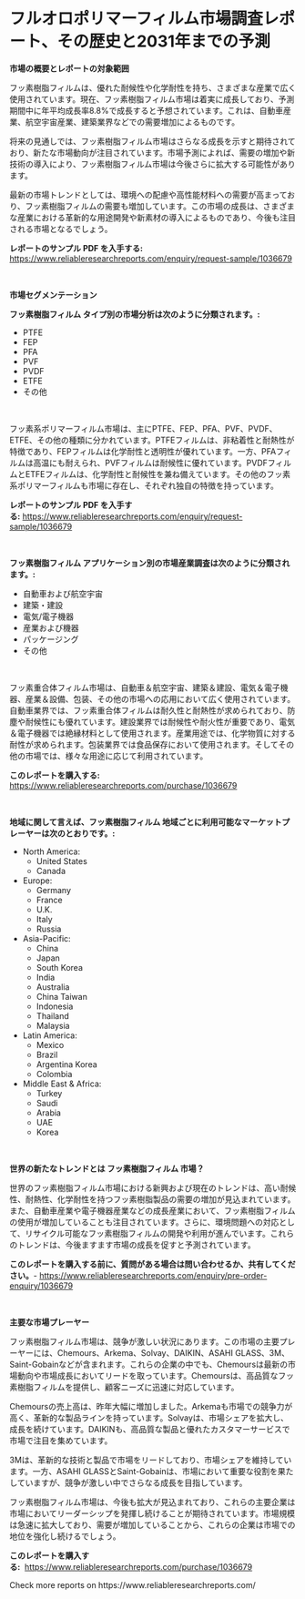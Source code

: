 <p><h1>フルオロポリマーフィルム市場調査レポート、その歴史と2031年までの予測</h1></p><p><strong>市場の概要とレポートの対象範囲</strong></p>
<p><p>フッ素樹脂フィルムは、優れた耐候性や化学耐性を持ち、さまざまな産業で広く使用されています。現在、フッ素樹脂フィルム市場は着実に成長しており、予測期間中に年平均成長率8.8%で成長すると予想されています。これは、自動車産業、航空宇宙産業、建築業界などでの需要増加によるものです。</p><p>将来の見通しでは、フッ素樹脂フィルム市場はさらなる成長を示すと期待されており、新たな市場動向が注目されています。市場予測によれば、需要の増加や新技術の導入により、フッ素樹脂フィルム市場は今後さらに拡大する可能性があります。</p><p>最新の市場トレンドとしては、環境への配慮や高性能材料への需要が高まっており、フッ素樹脂フィルムの需要も増加しています。この市場の成長は、さまざまな産業における革新的な用途開発や新素材の導入によるものであり、今後も注目される市場となるでしょう。</p></p>
<p><strong>レポートのサンプル PDF を入手する:</strong> <a href="https://www.reliableresearchreports.com/enquiry/request-sample/1036679">https://www.reliableresearchreports.com/enquiry/request-sample/1036679</a></p>
<p>&nbsp;</p>
<p><strong>市場セグメンテーション</strong></p>
<p><strong>フッ素樹脂フィルム タイプ別の市場分析は次のように分類されます。:</strong></p>
<p><ul><li>PTFE</li><li>FEP</li><li>PFA</li><li>PVF</li><li>PVDF</li><li>ETFE</li><li>その他</li></ul></p>
<p>&nbsp;</p>
<p><p>フッ素系ポリマーフィルム市場は、主にPTFE、FEP、PFA、PVF、PVDF、ETFE、その他の種類に分かれています。PTFEフィルムは、非粘着性と耐熱性が特徴であり、FEPフィルムは化学耐性と透明性が優れています。一方、PFAフィルムは高温にも耐えられ、PVFフィルムは耐候性に優れています。PVDFフィルムとETFEフィルムは、化学耐性と耐候性を兼ね備えています。その他のフッ素系ポリマーフィルムも市場に存在し、それぞれ独自の特徴を持っています。</p></p>
<p><strong>レポートのサンプル PDF を入手する:</strong>&nbsp;<a href="https://www.reliableresearchreports.com/enquiry/request-sample/1036679">https://www.reliableresearchreports.com/enquiry/request-sample/1036679</a></p>
<p>&nbsp;</p>
<p><strong> フッ素樹脂フィルム アプリケーション別の市場産業調査は次のように分類されます。:</strong></p>
<p><ul><li>自動車および航空宇宙</li><li>建築・建設</li><li>電気/電子機器</li><li>産業および機器</li><li>パッケージング</li><li>その他</li></ul></p>
<p>&nbsp;</p>
<p><p>フッ素重合体フィルム市場は、自動車＆航空宇宙、建築＆建設、電気＆電子機器、産業＆設備、包装、その他の市場への応用において広く使用されています。 自動車業界では、フッ素重合体フィルムは耐久性と耐熱性が求められており、防塵や耐候性にも優れています。建設業界では耐候性や耐火性が重要であり、電気＆電子機器では絶縁材料として使用されます。産業用途では、化学物質に対する耐性が求められます。包装業界では食品保存において使用されます。そしてその他の市場では、様々な用途に応じて利用されています。</p></p>
<p><strong>このレポートを購入する:</strong>&nbsp; <a href="https://www.reliableresearchreports.com/purchase/1036679">https://www.reliableresearchreports.com/purchase/1036679</a></p>
<p>&nbsp;</p>
<p><strong>地域に関して言えば、フッ素樹脂フィルム 地域ごとに利用可能なマーケットプレーヤーは次のとおりです。:</strong></p>
<p><ul>
    <li>
        North America:
        <ul>
            <li>United States</li>
            <li>Canada</li>
        </ul>
    </li>
    <li>
        Europe:
        <ul>
            <li>Germany</li>
            <li>France</li>
            <li>U.K.</li>
            <li>Italy</li>
            <li>Russia</li>
        </ul>
    </li>
    <li>
        Asia-Pacific:
        <ul>
            <li>China</li>
            <li>Japan</li>
            <li>South Korea</li>
            <li>India</li>
            <li>Australia</li>
            <li>China Taiwan</li>
            <li>Indonesia</li>
            <li>Thailand</li>
            <li>Malaysia</li>
        </ul>
    </li>
    <li>
        Latin America:
        <ul>
            <li>Mexico</li>
            <li>Brazil</li>
            <li>Argentina Korea</li>
            <li>Colombia</li>
        </ul>
    </li>
    <li>
        Middle East & Africa:
        <ul>
            <li>Turkey</li>
            <li>Saudi</li>
            <li>Arabia</li>
            <li>UAE</li>
            <li>Korea</li>
        </ul>
    </li>
    </ul></p>
<p>&nbsp;</p>
<p><strong>世界の新たなトレンドとは フッ素樹脂フィルム 市場？</strong></p>
<p><p>世界のフッ素樹脂フィルム市場における新興および現在のトレンドは、高い耐候性、耐熱性、化学耐性を持つフッ素樹脂製品の需要の増加が見込まれています。また、自動車産業や電子機器産業などの成長産業において、フッ素樹脂フィルムの使用が増加していることも注目されています。さらに、環境問題への対応として、リサイクル可能なフッ素樹脂フィルムの開発や利用が進んでいます。これらのトレンドは、今後ますます市場の成長を促すと予測されています。</p></p>
<p><strong>このレポートを購入する前に、質問がある場合は問い合わせるか、共有してください。</strong>- <a href="https://www.reliableresearchreports.com/enquiry/pre-order-enquiry/1036679">https://www.reliableresearchreports.com/enquiry/pre-order-enquiry/1036679</a></p>
<p>&nbsp;</p>
<p><strong>主要な市場プレーヤー</strong></p>
<p><p>フッ素樹脂フィルム市場は、競争が激しい状況にあります。この市場の主要プレーヤーには、Chemours、Arkema、Solvay、DAIKIN、ASAHI GLASS、3M、Saint-Gobainなどが含まれます。これらの企業の中でも、Chemoursは最新の市場動向や市場成長においてリードを取っています。Chemoursは、高品質なフッ素樹脂フィルムを提供し、顧客ニーズに迅速に対応しています。</p><p>Chemoursの売上高は、昨年大幅に増加しました。Arkemaも市場での競争力が高く、革新的な製品ラインを持っています。Solvayは、市場シェアを拡大し、成長を続けています。DAIKINも、高品質な製品と優れたカスタマーサービスで市場で注目を集めています。</p><p>3Mは、革新的な技術と製品で市場をリードしており、市場シェアを維持しています。一方、ASAHI GLASSとSaint-Gobainは、市場において重要な役割を果たしていますが、競争が激しい中でさらなる成長を目指しています。</p><p>フッ素樹脂フィルム市場は、今後も拡大が見込まれており、これらの主要企業は市場においてリーダーシップを発揮し続けることが期待されています。市場規模は急速に拡大しており、需要が増加していることから、これらの企業は市場での地位を強化し続けるでしょう。</p></p>
<p><strong>このレポートを購入する:</strong>&nbsp;&nbsp;<a href="https://www.reliableresearchreports.com/purchase/1036679">https://www.reliableresearchreports.com/purchase/1036679</a></p>
<p>Check more reports on https://www.reliableresearchreports.com/</p>